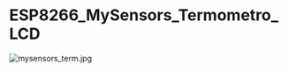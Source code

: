 # ESP8266_MySensors_Termometro_LCD
![mysensors_term.jpg](https://github.com/MarceloCampos/ESP8266_MySensors_Termometro_LCD/blob/Masters/ESP8266_MySensors_Termometro_LCD?raw=true)
